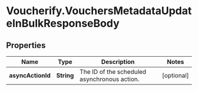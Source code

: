 # Voucherify.VouchersMetadataUpdateInBulkResponseBody

## Properties

Name | Type | Description | Notes
------------ | ------------- | ------------- | -------------
**asyncActionId** | **String** | The ID of the scheduled asynchronous action. | [optional] 


